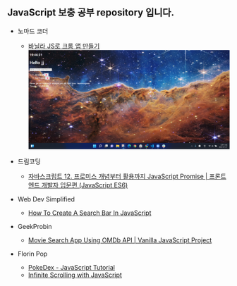 ## JavaScript 보충 공부 repository 입니다.

- 노마드 코더

  - [바닐라 JS로 크롬 앱 만들기](https://nomadcoders.co/javascript-for-beginners)  
    ![img](./Application/img/cssNotYet.png)

- 드림코딩

  - [자바스크립트 12. 프로미스 개념부터 활용까지 JavaScript Promise | 프론트엔드 개발자 입문편 (JavaScript ES6)](https://www.youtube.com/watch?v=JB_yU6Oe2eE)

- Web Dev Simplified

  - [How To Create A Search Bar In JavaScript](https://www.youtube.com/watch?v=TlP5WIxVirU)

- GeekProbin

  - [Movie Search App Using OMDb API | Vanilla JavaScript Project](https://www.youtube.com/watch?v=1VjdxCTBfUI)

- Florin Pop

  - [PokeDex - JavaScript Tutorial](https://www.youtube.com/watch?v=XL68br6JyYs)
  - [Infinite Scrolling with JavaScript](https://www.youtube.com/watch?v=L8X4zAsoxb4)
